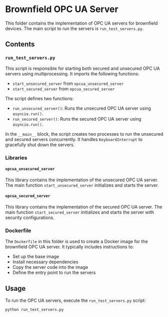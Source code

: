 # Brownfield OPC UA Server

This folder contains the implementation of OPC UA servers for brownfield devices. The main script to run the servers is `run_test_servers.py`.

## Contents

### `run_test_servers.py`

This script is responsible for starting both secured and unsecured OPC UA servers using multiprocessing. It imports the following functions:
- `start_unsecured_server` from `opcua_unsecured_server`
- `start_secured_server` from `opcua_secured_server`

The script defines two functions:
- `run_unsecured_server()`: Runs the unsecured OPC UA server using `asyncio.run()`.
- `run_secured_server()`: Runs the secured OPC UA server using `asyncio.run()`.

In the `__main__` block, the script creates two processes to run the unsecured and secured servers concurrently. It handles `KeyboardInterrupt` to gracefully shut down the servers.

### Libraries

#### `opcua_unsecured_server`

This library contains the implementation of the unsecured OPC UA server. The main function `start_unsecured_server` initializes and starts the server.

#### `opcua_secured_server`

This library contains the implementation of the secured OPC UA server. The main function `start_secured_server` initializes and starts the server with security configurations.

### Dockerfile

The `Dockerfile` in this folder is used to create a Docker image for the brownfield OPC UA server. It typically includes instructions to:
- Set up the base image
- Install necessary dependencies
- Copy the server code into the image
- Define the entry point to run the servers

## Usage

To run the OPC UA servers, execute the `run_test_servers.py` script:

```sh
python run_test_servers.py
```